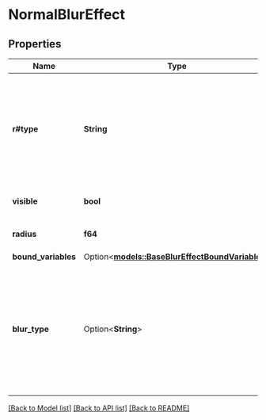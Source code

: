 # NormalBlurEffect

## Properties

Name | Type | Description | Notes
------------ | ------------- | ------------- | -------------
**r#type** | **String** | A string literal representing the effect's type. Always check the type before reading other properties. | 
**visible** | **bool** | Whether this blur is active. | 
**radius** | **f64** | Radius of the blur effect | 
**bound_variables** | Option<[**models::BaseBlurEffectBoundVariables**](BaseBlurEffect_boundVariables.md)> |  | [optional]
**blur_type** | Option<**String**> | The string literal 'NORMAL' representing the blur type. Always check the blurType before reading other properties. | [optional]

[[Back to Model list]](../README.md#documentation-for-models) [[Back to API list]](../README.md#documentation-for-api-endpoints) [[Back to README]](../README.md)


